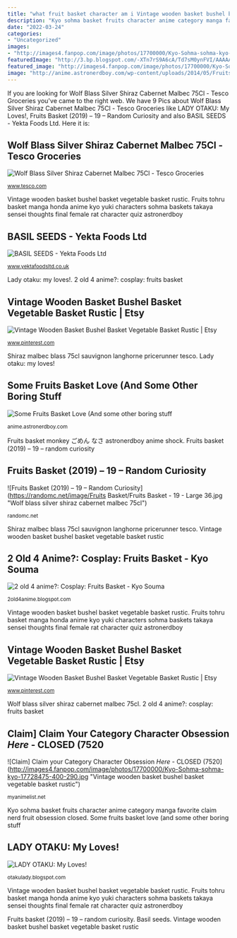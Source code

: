 ```yaml
---
title: "what fruit basket character am i Vintage wooden basket bushel basket vegetable basket rustic"
description: "Kyo sohma basket fruits character anime category manga favorite claim nerd fruit obsession closed"
date: "2022-03-24"
categories:
- "Uncategorized"
images:
- "http://images4.fanpop.com/image/photos/17700000/Kyo-Sohma-sohma-kyo-17728475-400-290.jpg"
featuredImage: "http://3.bp.blogspot.com/-XTn7rS9A6cA/Td7sM0ynFVI/AAAAAAAAIhw/dWVhnbq_Fzc/s1600/FruitsBasketKyo_Souma_InukiNataku08.jpg"
featured_image: "http://images4.fanpop.com/image/photos/17700000/Kyo-Sohma-sohma-kyo-17728475-400-290.jpg"
image: "http://anime.astronerdboy.com/wp-content/uploads/2014/05/Fruits-Basket-Tohru-Kyo-cat-Yuki-rat-Takaya-sensei.jpg"
---
```


If you are looking for Wolf Blass Silver Shiraz Cabernet Malbec 75Cl - Tesco Groceries you've came to the right web. We have 9 Pics about Wolf Blass Silver Shiraz Cabernet Malbec 75Cl - Tesco Groceries like LADY OTAKU: My Loves!, Fruits Basket (2019) – 19 – Random Curiosity and also BASIL SEEDS - Yekta Foods Ltd. Here it is:

## Wolf Blass Silver Shiraz Cabernet Malbec 75Cl - Tesco Groceries

![Wolf Blass Silver Shiraz Cabernet Malbec 75Cl - Tesco Groceries](https://digitalcontent.api.tesco.com/v2/media/ghs/a6d11345-a2eb-4189-820b-d3c20d777fbf/snapshotimagehandler_525283904.jpeg?h=540&amp;w=540 "Basil seeds")

<small>www.tesco.com</small>

Vintage wooden basket bushel basket vegetable basket rustic. Fruits tohru basket manga honda anime kyo yuki characters sohma baskets takaya sensei thoughts final female rat character quiz astronerdboy

## BASIL SEEDS - Yekta Foods Ltd

![BASIL SEEDS - Yekta Foods Ltd](https://www.yektafoodsltd.co.uk/wp-content/uploads/2018/11/Basil-Seeds-1170x672.jpg "Fruits tohru basket manga honda anime kyo yuki characters sohma baskets takaya sensei thoughts final female rat character quiz astronerdboy")

<small>www.yektafoodsltd.co.uk</small>

Lady otaku: my loves!. 2 old 4 anime?: cosplay: fruits basket

## Vintage Wooden Basket Bushel Basket Vegetable Basket Rustic | Etsy

![Vintage Wooden Basket Bushel Basket Vegetable Basket Rustic | Etsy](https://i.pinimg.com/736x/57/19/b3/5719b3ff8f781a877ace6ae065f3acaa.jpg "Fruits tohru basket manga honda anime kyo yuki characters sohma baskets takaya sensei thoughts final female rat character quiz astronerdboy")

<small>www.pinterest.com</small>

Shiraz malbec blass 75cl sauvignon langhorne pricerunner tesco. Lady otaku: my loves!

## Some Fruits Basket Love (And Some Other Boring Stuff

![Some Fruits Basket Love (And some other boring stuff](http://anime.astronerdboy.com/wp-content/uploads/2014/05/Fruits-Basket-Tohru-Kyo-cat-Yuki-rat-Takaya-sensei.jpg "Kyo sohma basket fruits character anime category manga favorite claim nerd fruit obsession closed")

<small>anime.astronerdboy.com</small>

Fruits basket monkey ごめん なさ astronerdboy anime shock. Fruits basket (2019) – 19 – random curiosity

## Fruits Basket (2019) – 19 – Random Curiosity

![Fruits Basket (2019) – 19 – Random Curiosity](https://randomc.net/image/Fruits Basket/Fruits Basket - 19 - Large 36.jpg "Wolf blass silver shiraz cabernet malbec 75cl")

<small>randomc.net</small>

Shiraz malbec blass 75cl sauvignon langhorne pricerunner tesco. Vintage wooden basket bushel basket vegetable basket rustic

## 2 Old 4 Anime?: Cosplay: Fruits Basket - Kyo Souma

![2 old 4 anime?: Cosplay: Fruits Basket - Kyo Souma](http://3.bp.blogspot.com/-XTn7rS9A6cA/Td7sM0ynFVI/AAAAAAAAIhw/dWVhnbq_Fzc/s1600/FruitsBasketKyo_Souma_InukiNataku08.jpg "Vintage wooden basket bushel basket vegetable basket rustic")

<small>2old4anime.blogspot.com</small>

Vintage wooden basket bushel basket vegetable basket rustic. Fruits tohru basket manga honda anime kyo yuki characters sohma baskets takaya sensei thoughts final female rat character quiz astronerdboy

## Vintage Wooden Basket Bushel Basket Vegetable Basket Rustic | Etsy

![Vintage Wooden Basket Bushel Basket Vegetable Basket Rustic | Etsy](https://i.pinimg.com/originals/57/19/b3/5719b3ff8f781a877ace6ae065f3acaa.jpg "Vintage wooden basket bushel basket vegetable basket rustic")

<small>www.pinterest.com</small>

Wolf blass silver shiraz cabernet malbec 75cl. 2 old 4 anime?: cosplay: fruits basket

## Claim] Claim Your Category Character Obsession *Here* - CLOSED (7520

![Claim] Claim your Category Character Obsession *Here* - CLOSED (7520](http://images4.fanpop.com/image/photos/17700000/Kyo-Sohma-sohma-kyo-17728475-400-290.jpg "Vintage wooden basket bushel basket vegetable basket rustic")

<small>myanimelist.net</small>

Kyo sohma basket fruits character anime category manga favorite claim nerd fruit obsession closed. Some fruits basket love (and some other boring stuff

## LADY OTAKU: My Loves!

![LADY OTAKU: My Loves!](http://4.bp.blogspot.com/_rGoPqAQlm34/TQ8OhqC0ptI/AAAAAAAAAOU/WCDwal_MvnU/s400/hatori.jpg "Hatori basket fruits sohma characters souma endearing fruit reader fanfiction otaku lady anime natsuki takaya copyright tohru myfigurecollection wattpad completed")

<small>otakulady.blogspot.com</small>

Vintage wooden basket bushel basket vegetable basket rustic. Fruits tohru basket manga honda anime kyo yuki characters sohma baskets takaya sensei thoughts final female rat character quiz astronerdboy

Fruits basket (2019) – 19 – random curiosity. Basil seeds. Vintage wooden basket bushel basket vegetable basket rustic
